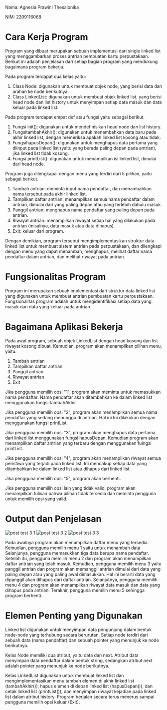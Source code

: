 Nama: Agnesia Prawini Thesalonika

NIM: 2209116068

# Cara Kerja Program
  Program yang dibuat merupakan sebuah implementasi dari single linked list yang menggambarkan proses antrian pembuatan kartu perpustakaan. Berikut ini adalah penjelasan dari setiap bagian program yang mendukung bagaimana program bekerja.
  
Pada program terdapat dua kelas yaitu:
 
1. Class Node: digunakan untuk membuat objek node, yang berisi data dan arahan ke node berikutnya.
2. Class LinkedList: digunakan untuk membuat objek linked list, yang berisi head node dan list history untuk menyimpan setiap data masuk dan data keluar pada linked list.

Pada program terdapat empat def atau fungsi yaitu sebagai berikut.
  
1. Fungsi init(): digunakan untuk mendefinisikan head node dan list history.
2. FungsitambahAkhir(): digunakan untuk menambahkan data baru pada akhir linked list, dengan memeriksa apakah linked list kosong atau tidak.
3. FungsihapusDepan(): digunakan untuk menghapus data pertama yang diinput pada linked list (yaitu yang berada paling depan pada antrian), jika linked list tidak kosong.
4. Fungsi printList(): digunakan untuk menampilkan isi linked list, dimulai dari head node.

Program juga dilengkapai dengan menu yang terdiri dari 5 pilihan, yaitu sebagai berikut.
1. Tambah antrian: meminta input nama pendaftar, dan menambahkan nama tersebut pada akhir linked list.
2. Tampilkan daftar antrian: menampilkan semua nama pendaftar dalam antrian, dimulai dari yang paling depan atau yang terlebih dahulu masuk.
3. Panggil antrian: menghapus nama pendaftar yang paling depan pada antrian.
4. Riwayat antrian: menampilkan riwayat setiap hal yang dilakukan pada antrian (misalnya, data masuk atau data dihapus).
5. Exit: keluar dari program.

  Dengan demikian, program tersebut mengimplementasikan struktur data linked list untuk membuat sistem antrian pada perpustakaan, dan dilengkapi dengan menu yang dapat menambah, menghapus, melihat daftar nama pendaftar dalam antrian, dan melihat riwayat pada antrian.

# Fungsionalitas Program
  Program ini merupakan sebuah implementasi dari struktur data linked list yang digunakan untuk membuat antrian pembuatan kartu perpustakaan. Fungsionalitas program adalah untuk mengidentifikasi setiap data yang masuk dan data yang keluar pada antrian.

# Bagaimana Aplikasi Bekerja
Pada awal program, sebuah objek LinkedList dengan head kosong dan list riwayat kosong dibuat. Kemudian, program akan menampilkan pilihan menu, yaitu:

1.	Tambah antrian
2.	Tampilkan daftar antrian
3.	Panggil antrian
4.	Riwayat antrian
5.	Exit

  Jika pengguna memilih opsi "1", program akan meminta untuk memasukkan nama pendaftar. Nama pendaftar akan ditambahkan ke dalam linked list menggunakan fungsi tambahAkhir.
  
  Jika pengguna memilih opsi "2", program akan menampilkan semua nama pendaftar yang sedang menunggu di antrian. Hal ini Ini dilakukan dengan menggunakan fungsi printList.
  
  Jika pengguna memilih opsi "3", program akan menghapus data pertama dari linked list menggunakan fungsi hapusDepan. Kemudian program akan menampilkan daftar antrian yang terbaru dengan menggunakan fuingsi printList.
  
  Jika pengguna memilih opsi "4", program akan menampilkan riwayat semua peristiwa yang terjadi pada linked list. Ini mencakup setiap data yang ditambahkan ke dalam linked list atau dihapus dari linked list.
  
  Jika pengguna memilih opsi "5", program akan berhenti.
  
  Jika pengguna memilih opsi lain yang tidak valid, program akan menampilkan tulisan bahwa pilihan tidak tersedia dan meminta pengguna untuk memilih opsi yang valid.
 
# Output dan Penjelasan
![post test 3 1](https://user-images.githubusercontent.com/127474858/225945499-1d4d3578-5f9e-4708-bf0f-0c7347f13a79.jpeg)
![post test 3 2](https://user-images.githubusercontent.com/127474858/225945633-4c829d61-27e4-48b8-a524-7e2bb88839d7.jpeg)
![post test 3 3](https://user-images.githubusercontent.com/127474858/225945723-77346e14-d98e-4a81-a8a5-2c9e47f7a8f0.jpeg)

  Pada awalnya program akan menampilkan daftar menu yang tersedia. Kemudian, pengguna memilih menu 1 yaitu untuk menambah data. Selanjunya, pengguna memasukkan tiga data berupa nama pendaftar. Setelah itu, pengguna memilih menu 2 dan program akan menampilkan daftar antrian yang telah masuk. Kemudian, pengguna memilih menu 3 yaitu panggil antrian dan program akan memanggil antrian dimulai dari data yang paling depan atau yang paling awal dimasukkan. Hal ini berarti data yang dipanggil akan dihapus dari daftar antrian. Selanjutnya, pengguna memilih menu 4 dan program akan menampilkan riwayat data masuk dan data yang dihapus pada antrian. Terakhir, pengguna memilih menu 5 sehingga program berhenti.

# Elemen Penting yang Digunakan
  Linked list digunakan untuk menyimpan data pengunjung dalam bentuk node-node yang terhubung secara berurutan. Setiap node terdiri dari sebuah data (nama pendaftar) dan sebuah pointer yang menunjuk ke node berikutnya.
  
  Kelas Node memiliki dua atribut, yaitu data dan next. Atribut data menyimpan data pendaftar dalam bentuk string, sedangkan atribut next adalah pointer yang menunjuk ke node berikutnya.
  
  Kelas LinkedList digunakan untuk membuat linked list dan mengimplementasikan menu tambah elemen di akhir linked list (tambahAkhir()), hapus elemen di depan linked list (hapusDepan()), dan cetak linked list (printList()), dan menyimpan riwayat kejadian pada linked list dalam atribut history. Program berjalan secara terus menerus sampai pengguna memilih opsi keluar (Exit).
